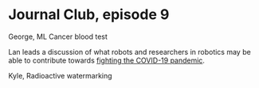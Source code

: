 # Journal Club, episode 9

George, ML Cancer blood test

Lan leads a discussion of what robots and researchers in robotics may be able to contribute towards [fighting the COVID-19 pandemic](https://www.sciencedaily.com/releases/2020/03/200325143812.htm).

Kyle, Radioactive watermarking
